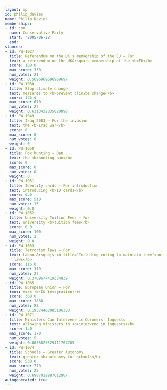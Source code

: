 ```yaml
---
layout: mp
id: philip_davies
name: Philip Davies
memberships:
- id: con
  name: Conservative Party
  start: '2005-06-28'
  end: 
stances:
- id: PW-1027
  title: Referendum on the UK's membership of the EU — For
  text: a referendum on the UK&rsquo;s membership of the <b>EU</b>
  score: 188.0
  max_score: 330
  num_votes: 21
  weight: 0.5696969696969697
- id: PW-1030
  title: Stop climate change
  text: measures to <b>prevent climate change</b>
  score: 423.0
  max_score: 670
  num_votes: 27
  weight: 0.6313432835820896
- id: PW-1049
  title: Iraq 2003 — For the invasion
  text: the <b>Iraq war</b>
  score: 0
  max_score: 0
  num_votes: 0
  weight: 0
- id: PW-1050
  title: Fox hunting — Ban
  text: the <b>hunting ban</b>
  score: 0
  max_score: 0
  num_votes: 0
  weight: 0
- id: PW-1051
  title: Identity cards — For introduction
  text: introducing <b>ID cards</b>
  score: 0.0
  max_score: 510
  num_votes: 15
  weight: 0.0
- id: PW-1052
  title: University Tuition Fees — For
  text: university <b>tuition fees</b>
  score: 0.0
  max_score: 100
  num_votes: 2
  weight: 0.0
- id: PW-1053
  title: Terrorism laws — For
  text: Labour&rsquo;s <b title="Including voting to maintain them">anti-terrorism
    laws</b>
  score: 115.0
  max_score: 310
  num_votes: 27
  weight: 0.3709677419354839
- id: PW-1065
  title: European Union — For
  text: more <b>EU integration</b>
  score: 368.0
  max_score: 1880
  num_votes: 88
  weight: 0.19574468085106383
- id: PW-1071
  title: Ministers Can Intervene in Coroners' Inquests
  text: allowing ministers to <b>intervene in inquests</b>
  score: 1.0
  max_score: 170
  num_votes: 5
  weight: 0.0058823529411764705
- id: PW-1074
  title: Schools — Greater Autonomy
  text: greater <b>autonomy for schools</b>
  score: 538.0
  max_score: 770
  num_votes: 25
  weight: 0.6987012987012987
autogenerated: true
---
```

